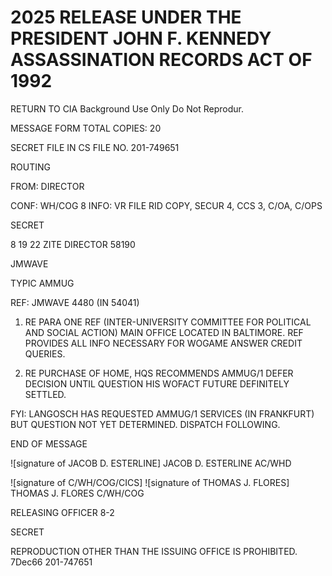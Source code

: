 # 2025 RELEASE UNDER THE PRESIDENT JOHN F. KENNEDY ASSASSINATION RECORDS ACT OF 1992

RETURN TO CIA
Background Use Only
Do Not Reprodur.

MESSAGE FORM
TOTAL COPIES: 20

SECRET
FILE IN CS FILE NO. 201-749651

ROUTING

FROM: DIRECTOR

CONF: WH/COG 8 INFO: VR FILE RID COPY, SECUR 4, CCS 3, C/OA, C/OPS

SECRET

8 19 22 ZITE DIRECTOR 58190

JMWAVE

TYPIC AMMUG

REF: JMWAVE 4480 (IN 54041)

1. RE PARA ONE REF (INTER-UNIVERSITY COMMITTEE FOR POLITICAL AND SOCIAL ACTION) MAIN OFFICE LOCATED IN BALTIMORE. REF PROVIDES ALL INFO NECESSARY FOR WOGAME ANSWER CREDIT QUERIES.

2. RE PURCHASE OF HOME, HQS RECOMMENDS AMMUG/1 DEFER DECISION UNTIL QUESTION HIS WOFACT FUTURE DEFINITELY SETTLED.

FYI: LANGOSCH HAS REQUESTED AMMUG/1 SERVICES (IN FRANKFURT) BUT QUESTION NOT YET DETERMINED. DISPATCH FOLLOWING.

END OF MESSAGE

![signature of JACOB D. ESTERLINE]
JACOB D. ESTERLINE
AC/WHD

![signature of C/WH/COG/CICS]
![signature of THOMAS J. FLORES]
THOMAS J. FLORES
C/WH/COG

RELEASING OFFICER 8-2

SECRET

REPRODUCTION OTHER THAN THE ISSUING OFFICE IS PROHIBITED. 7Dec66 201-747651
